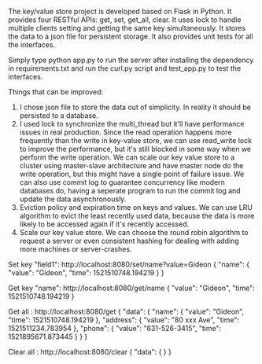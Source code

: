 The key/value store project is developed based on Flask in Python. It provides four RESTful APIs: get, set, get_all, clear. It uses lock to handle multiple clients setting and getting the same key simultaneously. It stores the data to a json file for persistent storage. It also provides unit tests for all the interfaces. 

Simply type python app.py to run the server after installing the dependency in requirements.txt and run the curl.py script and test_app.py to test the interfaces.

Things that can be improved:
1. I chose json file to store the data out of simplicity. In reality it should be persisted to a database.
2. I used lock to synchronize the multi_thread but it'll have performance issues in real production. Since the read operation happens more frequently than the write in key-value store, we can use read_write lock to improve the performance, but it's still blocked in some way when we perform the write operation. We can scale our key value store to a cluster using master-slave architecture and have master node do the write operation, but this might have a single point of failure issue. We can also use commit log to guarantee concurrency like modern databases do, having a seperate program to run the commit log and update the data asynchronously.
3. Eviction policy and expiration time on keys and values. We can use LRU algorithm to evict the least recently used data, because the data is more likely to be accessed again if it's recently accessed.
4. Scale our key value store. We can choose the round robin algorithm to request a server or even consistent hashing for dealing with adding more machines or server-crashes.

Set key "field1": http://localhost:8080/set/name?value=Gideon
{
    "name": {
        "value": "Gideon",
        "time": 1521510748.194219
    }
}

Get key "name": http://localhost:8080/get/name
{
    "value": "Gideon",
    "time": 1521510748.194219
}

Get all : http://localhost:8080/get
{
    "data": {
        "name": {
            "value": "Gideon",
            "time": 1521510748.194219
        },
        "address": {
            "value": "80 xxx Ave",
            "time": 1521511234.783954
        },
        "phone": {
            "value": "631-526-3415",
            "time": 1521895671.873445
        }
    }
}

Clear all : http://localhost:8080/clear
{
    "data": {
    }
}